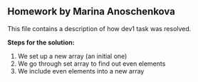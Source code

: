 ## Homework by Marina Anoschenkova

This file contains a description of how dev1 task was resolved.

**Steps for the solution:**
1. We set up a new array (an initial one)
2. We go through set array to find out even elements
3. We include even elements into a new array